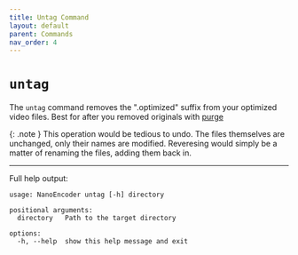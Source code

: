```yaml
---
title: Untag Command
layout: default
parent: Commands
nav_order: 4
---
```

# `untag`
The `untag` command removes the ".optimized" suffix from your optimized video files. Best for after you removed originals with [purge](purge.md)

{: .note }
This operation would be tedious to undo. The files themselves are unchanged, only their names are modified. Reveresing would simply be a matter of renaming the files, adding them back in.

---
Full help output:
```
usage: NanoEncoder untag [-h] directory

positional arguments:
  directory   Path to the target directory

options:
  -h, --help  show this help message and exit
```
